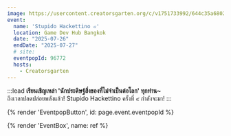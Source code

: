 ```yaml
---
image: https://usercontent.creatorsgarten.org/c/v1751733992/644c35a6802c02345887f156/2025-07-05_23.46.20_si7bpj.webp
event:
  name: 'Stupido Hackettino ๙'
  location: Game Dev Hub Bangkok
  date: "2025-07-26"
  endDate: "2025-07-27"
  # site:
  eventpopId: 96772
  hosts:
    - Creatorsgarten
---
```


:::lead
**เรียนเชิญเหล่า 'นักประดิษฐ์สิ่งของที่ไม่จำเป็นต่อโลก' ทุกท่าน~** \
ถึงเวลาปลดปล่อยพลังแล้ว! Stupido Hackettino ครั้งที่ ๙ กำลังจะมา!
:::

{% render 'EventpopButton', id: page.event.eventpopId %}

{% render 'EventBox', name: ref %}

